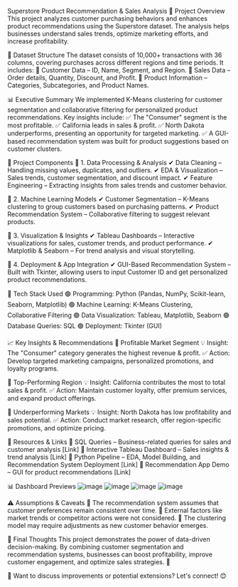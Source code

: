 Superstore Product Recommendation & Sales Analysis
📌 Project Overview
This project analyzes customer purchasing behaviors and enhances product recommendations using the Superstore dataset. The analysis helps businesses understand sales trends, optimize marketing efforts, and increase profitability.

📂 Dataset Structure
The dataset consists of 10,000+ transactions with 36 columns, covering purchases across different regions and time periods. It includes:
🔹 Customer Data – ID, Name, Segment, and Region.
🔹 Sales Data – Order details, Quantity, Discount, and Profit.
🔹 Product Information – Categories, Subcategories, and Product Names.

📊 Executive Summary
We implemented K-Means clustering for customer segmentation and collaborative filtering for personalized product recommendations. Key insights include:
✅ The "Consumer" segment is the most profitable.
✅ California leads in sales & profit.
✅ North Dakota underperforms, presenting an opportunity for targeted marketing.
✅ A GUI-based recommendation system was built for product suggestions based on customer clusters.

🚀 Project Components
🔹 1. Data Processing & Analysis
✔ Data Cleaning – Handling missing values, duplicates, and outliers.
✔ EDA & Visualization – Sales trends, customer segmentation, and discount impact.
✔ Feature Engineering – Extracting insights from sales trends and customer behavior.

🔹 2. Machine Learning Models
✔ Customer Segmentation – K-Means clustering to group customers based on purchasing patterns.
✔ Product Recommendation System – Collaborative filtering to suggest relevant products.

🔹 3. Visualization & Insights
✔ Tableau Dashboards – Interactive visualizations for sales, customer trends, and product performance.
✔ Matplotlib & Seaborn – For trend analysis and visual storytelling.

🔹 4. Deployment & App Integration
✔ GUI-Based Recommendation System – Built with Tkinter, allowing users to input Customer ID and get personalized product recommendations.

📌 Tech Stack Used
🟢 Programming: Python (Pandas, NumPy, Scikit-learn, Seaborn, Matplotlib)
🟢 Machine Learning: K-Means Clustering, Collaborative Filtering
🟢 Data Visualization: Tableau, Matplotlib, Seaborn
🟢 Database Queries: SQL
🟢 Deployment: Tkinter (GUI)

📈 Key Insights & Recommendations
🔹 Profitable Market Segment
💡 Insight: The "Consumer" category generates the highest revenue & profit.
✅ Action: Develop targeted marketing campaigns, personalized promotions, and loyalty programs.

🔹 Top-Performing Region
💡 Insight: California contributes the most to total sales & profit.
✅ Action: Maintain customer loyalty, offer premium services, and expand product offerings.

🔹 Underperforming Markets
💡 Insight: North Dakota has low profitability and sales potential.
✅ Action: Conduct market research, offer region-specific promotions, and optimize pricing.

📌 Resources & Links
📌 SQL Queries – Business-related queries for sales and customer analysis [Link]
📌 Interactive Tableau Dashboard – Sales insights & trend analysis [Link]
📌 Python Pipeline – EDA, Model Building, and Recommendation System Deployment [Link]
📌 Recommendation App Demo – GUI for product recommendations [Link]

📊 Dashboard Previews
![image](https://github.com/user-attachments/assets/75b309fe-786c-4b92-bc43-40456cebe1db)
![image](https://github.com/user-attachments/assets/6646f50c-af8e-4c57-884c-a41b8ab00a5a)
![image](https://github.com/user-attachments/assets/956d7d26-ab37-4ed9-b994-1f3b046d0d76)
![image](https://github.com/user-attachments/assets/12776648-984e-4f30-880d-e2e0800acc51)

⚠ Assumptions & Caveats
🔸 The recommendation system assumes that customer preferences remain consistent over time.
🔸 External factors like market trends or competitor actions were not considered.
🔸 The clustering model may require adjustments as new customer behavior emerges.

📌 Final Thoughts
This project demonstrates the power of data-driven decision-making. By combining customer segmentation and recommendation systems, businesses can boost profitability, improve customer engagement, and optimize sales strategies. 🚀

🔹 Want to discuss improvements or potential extensions? Let's connect! 😊
